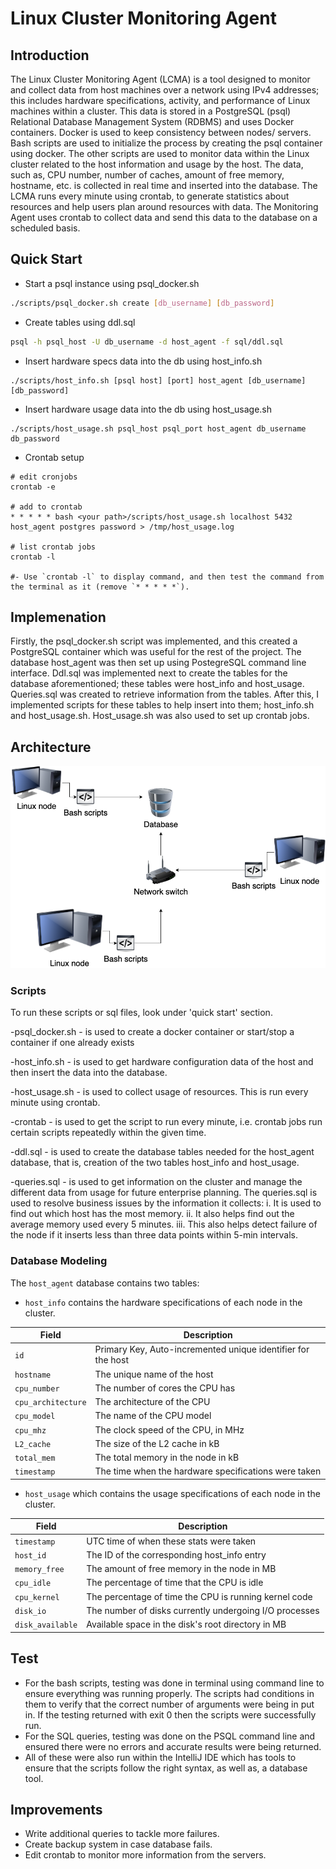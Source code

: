 # Linux Cluster Monitoring Agent
## Introduction
The Linux Cluster Monitoring Agent (LCMA) is a tool designed to monitor and collect data from host machines over a network using IPv4 addresses; this includes hardware specifications, activity, and performance of Linux machines within a cluster. This data is stored in a PostgreSQL (psql) Relational Database Management System (RDBMS) and uses Docker containers. Docker is used to keep consistency between nodes/ servers. Bash scripts are used to initialize the process by creating the psql container using docker. The other scripts are used to monitor data within the Linux cluster related to the host information and usage by the host. The data, such as, CPU number, number of caches, amount of free memory, hostname, etc. is collected in real time and inserted into the database. The LCMA runs every minute using crontab, to generate statistics about resources and help users plan around resources with data. The Monitoring Agent uses crontab to collect data and send this data to the database on a scheduled basis.

## Quick Start
- Start a psql instance using psql_docker.sh
````bash
./scripts/psql_docker.sh create [db_username] [db_password]
````

- Create tables using ddl.sql
````bash
psql -h psql_host -U db_username -d host_agent -f sql/ddl.sql
````

- Insert hardware specs data into the db using host_info.sh
````
./scripts/host_info.sh [psql host] [port] host_agent [db_username] [db_password]
````

- Insert hardware usage data into the db using host_usage.sh
````
./scripts/host_usage.sh psql_host psql_port host_agent db_username db_password
```` 

- Crontab setup
````
# edit cronjobs
crontab -e 

# add to crontab
* * * * * bash <your path>/scripts/host_usage.sh localhost 5432 host_agent postgres password > /tmp/host_usage.log

# list crontab jobs
crontab -l

#- Use `crontab -l` to display command, and then test the command from the terminal as it (remove `* * * * *`).
````

## Implemenation
Firstly, the psql_docker.sh script was implemented, and this created a PostgreSQL container which was useful for the rest of the project. The database host_agent was then set up using PostegreSQL command line interface. Ddl.sql was implemented next to create the tables for the database aforementioned; these tables were host_info and host_usage. Queries.sql was created to retrieve information from the tables. After this, I implemented scripts for these tables to help insert into them; host_info.sh and host_usage.sh. Host_usage.sh was also used to set up crontab jobs. 

## Architecture 
![Architecture of Project](assets/architecture.png)

### Scripts
To run these scripts or sql files, look under 'quick start' section.

-psql_docker.sh - is used to create a docker container or start/stop a container if one already exists

-host_info.sh - is used to get hardware configuration data of the host and then insert the data into the database.

-host_usage.sh - is used to collect usage of resources. This is run every minute using crontab.

-crontab - is used to get the script to run every minute, i.e. crontab jobs run certain scripts repeatedly within the given time.

-ddl.sql - is used to create the database tables needed for the host_agent database, that is, creation of the two tables host_info and host_usage.

-queries.sql - is used to get information on the cluster and manage the different data from usage for future enterprise planning. The queries.sql is used to resolve business issues by the information it collects:
i. It is used to find out which host has the most memory.
ii. It also helps find out the average memory used every 5 minutes.
iii. This also helps detect failure of the node if it inserts less than three data points within 5-min intervals.

### Database Modeling

The `host_agent` database contains two tables:
- `host_info` contains the hardware specifications of each node in the cluster.

Field | Description
--- | ---
`id` | Primary Key, Auto-incremented unique identifier for the host
`hostname` | The unique name of the host
`cpu_number` | The number of cores the CPU has
`cpu_architecture` | The architecture of the CPU
`cpu_model` | The name of the CPU model
`cpu_mhz` | The clock speed of the CPU, in MHz
`L2_cache` | The size of the L2 cache in kB
`total_mem` | The total memory in the node in kB
`timestamp` | The time when the hardware specifications were taken

- `host_usage` which contains the usage specifications of each node in the cluster.

Field | Description
--- | ---
`timestamp` | UTC time of when these stats were taken
`host_id` | The ID of the corresponding host_info entry
`memory_free` | The amount of free memory in the node in MB
`cpu_idle` | The percentage of time that the CPU is idle
`cpu_kernel` | The percentage of time the CPU is running kernel code
`disk_io` | The number of disks currently undergoing I/O processes
`disk_available` | Available space in the disk's root directory in MB

## Test
-	For the bash scripts, testing was done in terminal using command line to ensure everything was running properly. The scripts had conditions in them to verify that the correct number of arguments were being in put in. If the testing returned with exit 0 then the scripts were successfully run.
-	For the SQL queries, testing was done on the PSQL command line and ensured there were no errors and accurate results were being returned.
-	All of these were also run within the IntelliJ IDE which has tools to ensure that the scripts follow the right syntax, as well as, a database tool.

## Improvements
- Write additional queries to tackle more failures.
- Create backup system in case database fails. 
- Edit crontab to monitor more information from the servers.
